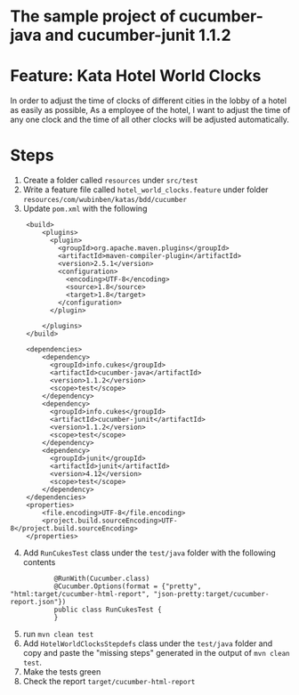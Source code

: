# The sample project of cucumber-java and cucumber-junit 1.1.2

# Feature: Kata Hotel World Clocks
  In order to adjust the time of clocks of different cities in the lobby of a hotel as easily as possible,
  As a employee of the hotel,
  I want to adjust the time of any one clock and the time of all other clocks will be adjusted automatically.

# Steps
1. Create a folder called `resources` under `src/test`
2. Write a feature file called `hotel_world_clocks.feature` under folder `resources/com/wubinben/katas/bdd/cucumber`
3. Update `pom.xml` with the following
```
    <build>
        <plugins>
          <plugin>
            <groupId>org.apache.maven.plugins</groupId>
            <artifactId>maven-compiler-plugin</artifactId>
            <version>2.5.1</version>
            <configuration>
              <encoding>UTF-8</encoding>
              <source>1.8</source>
              <target>1.8</target>
            </configuration>
          </plugin>

        </plugins>
    </build>

    <dependencies>
        <dependency>
          <groupId>info.cukes</groupId>
          <artifactId>cucumber-java</artifactId>
          <version>1.1.2</version>
          <scope>test</scope>
        </dependency>
        <dependency>
          <groupId>info.cukes</groupId>
          <artifactId>cucumber-junit</artifactId>
          <version>1.1.2</version>
          <scope>test</scope>
        </dependency>
        <dependency>
          <groupId>junit</groupId>
          <artifactId>junit</artifactId>
          <version>4.12</version>
          <scope>test</scope>
        </dependency>
    </dependencies>
    <properties>
        <file.encoding>UTF-8</file.encoding>
        <project.build.sourceEncoding>UTF-8</project.build.sourceEncoding>
    </properties>
```
4. Add `RunCukesTest` class under the `test/java` folder with the following contents
```
           @RunWith(Cucumber.class)
           @Cucumber.Options(format = {"pretty", "html:target/cucumber-html-report", "json-pretty:target/cucumber-report.json"})
           public class RunCukesTest {
           }
```
5. run `mvn clean test`
6. Add `HotelWorldClocksStepdefs` class under the `test/java` folder and copy and paste the "missing steps" generated in the output of `mvn clean test`.
7. Make the tests green
8. Check the report `target/cucumber-html-report`
